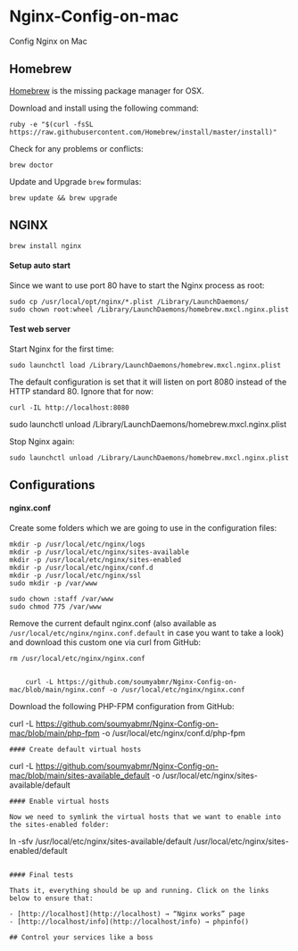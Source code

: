 # Nginx-Config-on-mac
Config Nginx on Mac


## Homebrew 
[Homebrew](http://brew.sh/) is the missing package manager for OSX. 

Download and install using the following command:

	ruby -e "$(curl -fsSL https://raw.githubusercontent.com/Homebrew/install/master/install)"
    
Check for any problems or conflicts:

    brew doctor
    
Update and Upgrade `brew` formulas:

    brew update && brew upgrade


## NGINX

    brew install nginx
   
#### Setup auto start

Since we want to use port 80 have to start the Nginx process as root:

	sudo cp /usr/local/opt/nginx/*.plist /Library/LaunchDaemons/
	sudo chown root:wheel /Library/LaunchDaemons/homebrew.mxcl.nginx.plist
    
#### Test web server

Start Nginx for the first time:

	sudo launchctl load /Library/LaunchDaemons/homebrew.mxcl.nginx.plist
    
The default configuration is set that it will listen on port 8080 instead of the HTTP standard 80. Ignore that for now:

	curl -IL http://localhost:8080


sudo launchctl unload /Library/LaunchDaemons/homebrew.mxcl.nginx.plist

Stop Nginx again:

	sudo launchctl unload /Library/LaunchDaemons/homebrew.mxcl.nginx.plist

## Configurations

#### nginx.conf

Create some folders which we are going to use in the configuration files:

```
mkdir -p /usr/local/etc/nginx/logs
mkdir -p /usr/local/etc/nginx/sites-available
mkdir -p /usr/local/etc/nginx/sites-enabled
mkdir -p /usr/local/etc/nginx/conf.d
mkdir -p /usr/local/etc/nginx/ssl
sudo mkdir -p /var/www
 
sudo chown :staff /var/www
sudo chmod 775 /var/www
```

Remove the current default nginx.conf (also available as `/usr/local/etc/nginx/nginx.conf.default` in case you want to take a look) and download this custom one via curl from GitHub:


	rm /usr/local/etc/nginx/nginx.conf
    

        curl -L https://github.com/soumyabmr/Nginx-Config-on-mac/blob/main/nginx.conf -o /usr/local/etc/nginx/nginx.conf


Download the following PHP-FPM configuration from GitHub:

curl -L https://github.com/soumyabmr/Nginx-Config-on-mac/blob/main/php-fpm -o /usr/local/etc/nginx/conf.d/php-fpm

```
#### Create default virtual hosts
```
curl -L https://github.com/soumyabmr/Nginx-Config-on-mac/blob/main/sites-available_default -o /usr/local/etc/nginx/sites-available/default
```
#### Enable virtual hosts

Now we need to symlink the virtual hosts that we want to enable into the sites-enabled folder:

```
ln -sfv /usr/local/etc/nginx/sites-available/default /usr/local/etc/nginx/sites-enabled/default

```

#### Final tests

Thats it, everything should be up and running. Click on the links below to ensure that:

- [http://localhost](http://localhost) → “Nginx works” page
- [http://localhost/info](http://localhost/info) → phpinfo() 

## Control your services like a boss





